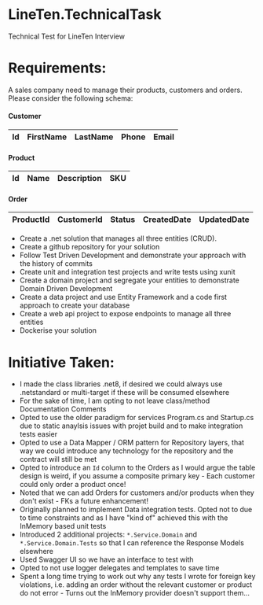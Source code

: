 # LineTen.TechnicalTask
Technical Test for LineTen Interview

# Requirements:
A sales company need to manage their products, customers and orders.
Please consider the following schema:

#### Customer
| Id | FirstName | LastName | Phone | Email |
|----|-----------|----------|-------|-------|

#### Product
| Id | Name | Description | SKU |
|----|------|-------------|-----|

#### Order
| ProductId | CustomerId | Status | CreatedDate | UpdatedDate |
|-----------|------------|--------|-------------|-------------|

- Create a .net solution that manages all three entities (CRUD).
- Create a github repository for your solution
- Follow Test Driven Development and demonstrate your approach with the history of commits
- Create unit and integration test projects and write tests using xunit
- Create a domain project and segregate your entities to demonstrate Domain Driven Development
- Create a data project and use Entity Framework and a code first approach to create your database
- Create a web api project to expose endpoints to manage all three entities
- Dockerise your solution

# Initiative Taken:
- I made the class libraries .net8, if desired we could always use .netstandard or multi-target if these will be consumed elsewhere
- For the sake of time, I am opting to not leave class/method Documentation Comments
- Opted to use the older paradigm for services Program.cs and Startup.cs due to static anaylsis issues with projet build and to make integration tests easier
- Opted to use a Data Mapper / ORM pattern for Repository layers, that way we could introduce any technology for the repository and the contract will still be met
- Opted to introduce an `Id` column to the Orders as I would argue the table design is weird, if you assume a composite primary key - Each customer could only order a product once!
- Noted that we can add Orders for customers and/or products when they don't exist - FKs a future enhancement!
- Originally planned to implement Data integration tests. Opted not to due to time constraints and as I have "kind of" achieved this with the InMemory based unit tests
- Introduced 2 additional projects: `*.Service.Domain` and `*.Service.Domain.Tests` so that I can reference the Response Models elsewhere
- Used Swagger UI so we have an interface to test with
- Opted to not use logger delegates and templates to save time
- Spent a long time trying to work out why any tests I wrote for foreign key violations, i.e. adding an order without the relevant customer or product do not error - Turns out the InMemory provider doesn't support them...